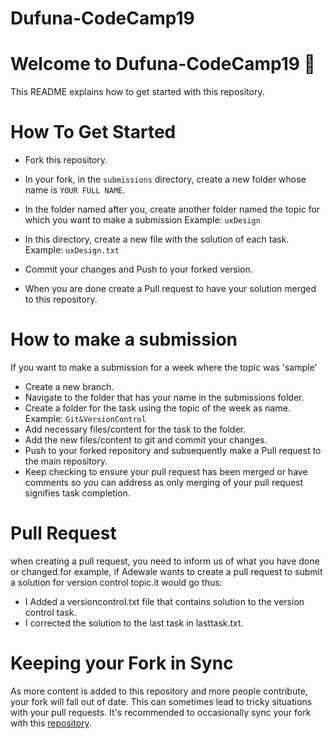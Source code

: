 # Dufuna-CodeCamp19
 # Welcome to Dufuna-CodeCamp19 🚩
 
 This README explains how to get started with this repository.
 
 # How To Get Started
 
 - Fork this repository.
 
 - In your fork, in the `submissions` directory, create a new folder whose name is `YOUR FULL NAME`.
 
 - In the folder named after you, create another folder named the topic for which you want to make a submission Example: `uxDesign`
 
 - In this directory, create a new file with the solution of each task. Example: `uxDesign.txt`
 
 - Commit your changes and Push to your forked version.
 
 - When you are done create a Pull request to have your solution merged to this repository.
 
 # How to make a submission
 If you want to make a submission for a week where the topic was 'sample'
 - Create a new branch.
 - Navigate to the folder that has your name in the submissions folder.
 - Create a folder for the task using the topic of the week as name. Example: `Git&VersionControl`
 - Add necessary files/content for the task to the folder.
 - Add the new files/content to git and commit your changes.
 - Push to your forked repository and subsequently make a Pull request to the main repository.
 - Keep checking to ensure your pull request has been merged or have comments so you can address as only merging of your pull request signifies task completion.
 
 # Pull Request
 
 when creating a pull request, you need to inform us of what you have done or changed.for example, if Adewale wants to create a pull request to submit a solution for version control topic.it would go thus:
  -  I Added a versioncontrol.txt file that contains solution to the version control task.
  -  I corrected the solution to the last task in lasttask.txt.
 
 
 # Keeping your Fork in Sync
 
 As more content is added to this repository and more people contribute, your fork will fall out of date. This can sometimes lead to tricky situations with your pull requests. It's recommended to occasionally sync your fork with this [repository](https://help.github.com/articles/syncing-a-fork/).
